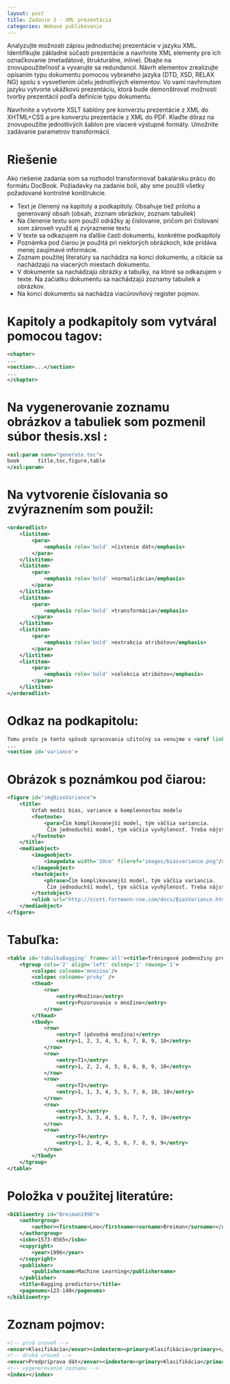 ```yaml
---
layout: post
title: Zadanie 3 - XML prezentácia
categories: Webové publikovanie
---
```

Analyzujte možnosti zápisu jednoduchej prezentácie v jazyku XML. Identifikujte základné súčasti prezentácie a navrhnite XML elementy pre ich označkovanie (metadátové, štrukturálne, inline). Dbajte na znovupoužiteľnosť a vyvarujte sa redundancií. Návrh elementov zrealizujte opísaním typu dokumentu pomocou vybraného jazyka (DTD, XSD, RELAX NG) spolu s vysvetlením účelu jednotlivých elementov. Vo vami navhrnutom jazyku vytvorte ukážkovú prezentáciu, ktorá bude demonštrovať možnosti tvorby prezentácií podľa definície typu dokumentu.

Navrhnite a vytvorte XSLT šablóny pre konverziu prezentácie z XML do XHTML+CSS a pre konverziu prezentácie z XML do PDF. Klaďte dôraz na znovupoužitie jednotlivých šablon pre viaceré výstupné formáty. Umožnite zadávanie parametrov transformácií.

# Riešenie
Ako riešenie zadania som sa rozhodol transformovať bakalársku prácu do formátu DocBook.
Požiadavky na zadanie boli, aby sme použili všetky požadované kontrolné konštrukcie. 

+ Text je členený na kapitoly a podkapitoly. Obsahuje tiež prílohu a generovaný obsah (obsah, zoznam obrázkov, zoznam tabuliek)
+ Na členenie textu som použil odrážky aj číslovanie, pričom pri číslovaní som zároveň využil aj zvýraznenie textu
+ V texte sa odkazujem na ďalšie časti dokumentu, konkrétne podkapitoly
+ Poznámka pod čiarou je použitá pri niektorých obrázkoch, kde pridáva menej zaujímavé informácie.
+ Zoznam použitej literatúry sa nachádza na konci dokumentu, a citácie sa nachádzajú na viacerých miestach dokumentu.
+ V dokumente sa nachádzajú obrázky a tabulky, na ktoré sa odkazujem v texte. Na začiatku dokumentu sa nachádzajú zoznamy tabuliek a obrázkov.
+ Na konci dokumentu sa nachádza viacúrovňový register pojmov.

# Kapitoly a podkapitoly som vytváral pomocou tagov:
```xml
<chapter>
...
<section>...</section>
...
</chapter>
```

# Na vygenerovanie zoznamu obrázkov a tabuliek som pozmenil súbor **thesis.xsl** :
```xml
<xsl:param name="generate.toc">
book      title,toc,figure,table
</xsl:param>
```

# Na vytvorenie číslovania so zvýraznením som použil:
```xml
<orderedlist>
	<listitem>
		<para>
			<emphasis role='bold' >čistenie dát</emphasis>
		</para>
	</listitem>
	<listitem>
		<para>
			<emphasis role='bold' >normalizácia</emphasis>
		</para>
	</listitem>
	<listitem>
		<para>
			<emphasis role='bold' >transformácia</emphasis>
		</para>
	</listitem>
	<listitem>
		<para>
			<emphasis role='bold' >extrakcia atribútov</emphasis>
		</para>
	</listitem>
	<listitem>
		<para>
			<emphasis role='bold' >selekcia atribútov</emphasis>
		</para>
	</listitem>
</orderedlist>
```

# Odkaz na podkapitolu:
```xml
Tomu prečo je tento spôsob spracovania užitočný sa venujme v <xref linkend='variance'/>
...
<section id='variance'>
```

# Obrázok s poznámkou pod čiarou:
```xml
<figure id="imgBiasVariance">
	<title>
		Vzťah medzi bias, variance a komplexnosťou modelu 
		<footnote>
			<para>Čím komplikovanejší model, tým väčšia variancia.
			 Čím jednoduchší model, tým väčšia vyvhýlenosť. Treba nájsť správny pomer.</para>
		</footnote>
	</title>
	<mediaobject>
	  	<imageobject>
	   	 	<imagedata width='10cm' fileref="images/biasvariance.png"/>
	  	</imageobject>
	  	<textobject>
	  		<phrase>Čím komplikovanejší model, tým väčšia variancia.
	  		 Čím jednoduchší model, tým väčšia vyvhýlenosť. Treba nájsť správny pomer.</phrase>
	  	</textobject>
	  	<ulink url="http://scott.fortmann-roe.com/docs/BiasVariance.html"/>	
	</mediaobject>
</figure>
```

# Tabuľka:
```xml
<table id='tabulkaBagging' frame='all'><title>Tréningové podmnožiny pre bagging</title>
	<tgroup cols='2' align='left' colsep='1' rowsep='1'>
		<colspec colname='mnozina'/>
		<colspec colname='prvky' />
		<thead>
			<row>
	  			<entry>Množina</entry>
	  			<entry>Pozorovanie v množine</entry>
			</row>
		</thead>
		<tbody>
			<row>
			  	<entry>T (pôvodná množina)</entry>
			  	<entry>1, 2, 3, 4, 5, 6, 7, 8, 9, 10</entry>
			</row>
			<row>
			  	<entry>T1</entry>
			  	<entry>1, 2, 2, 4, 5, 6, 6, 8, 9, 10</entry>
			</row>
			<row>
			  	<entry>T2</entry>
			  	<entry>1, 1, 3, 4, 5, 5, 7, 8, 10, 10</entry>
			</row>
			<row>
			  	<entry>T3</entry>
			  	<entry>3, 3, 3, 4, 5, 6, 7, 7, 9, 10</entry>
			</row>
			<row>
			  	<entry>T4</entry>
			  	<entry>1, 2, 4, 4, 5, 6, 7, 8, 9, 9</entry>
			</row>
		</tbody>
	</tgroup>
</table>
```

# Položka v použitej literatúre:
```xml
<biblioentry id="Breiman1996">
  	<authorgroup>
    	<author><firstname>Leo</firstname><surname>Breiman</surname></author>
  	</authorgroup>
  	<isbn>1573-0565</isbn>
  	<copyright>
  		<year>1996</year>
  	</copyright>
  	<publisher>
   		<publishername>Machine Learning</publishername>
  	</publisher>
  	<title>Bagging predictors</title>
  	<pagenums>123-140</pagenums>
</biblioentry>
```

# Zoznam pojmov: 
```xml
<!-- prvá uroveň -->
<envar>Klasifikácia</envar><indexterm><primary>Klasifikácia</primary></indexterm>
<!-- druhá uroveň -->
<envar>Predpríprava dát</envar><indexterm><primary>Klasifikácia</primary><secondary>Predpríprava dát</secondary></indexterm>
<!-- vygenerovanie zoznamu -->
<index></index>
```